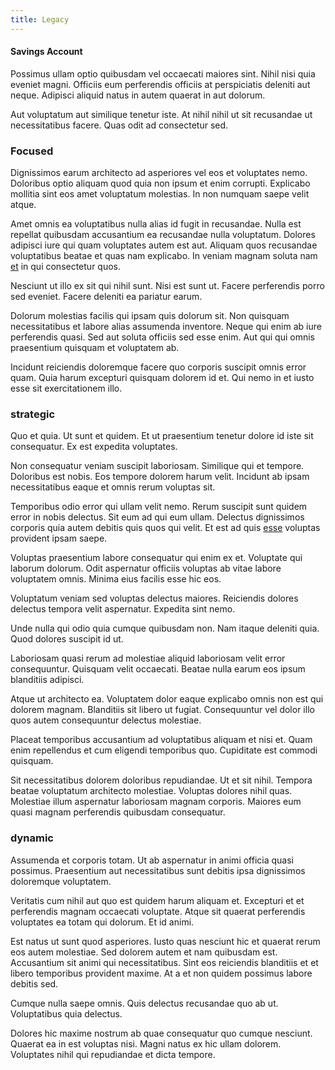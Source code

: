 ```yaml
---
title: Legacy
---
```


#### Savings Account

Possimus ullam optio quibusdam vel occaecati maiores sint. Nihil nisi quia eveniet magni. Officiis eum perferendis officiis at perspiciatis deleniti aut neque. Adipisci aliquid natus in autem quaerat in aut dolorum.

Aut voluptatum aut similique tenetur iste. At nihil nihil ut sit recusandae ut necessitatibus facere. Quas odit ad consectetur sed.

### Focused

Dignissimos earum architecto ad asperiores vel eos et voluptates nemo. Doloribus optio aliquam quod quia non ipsum et enim corrupti. Explicabo mollitia sint eos amet voluptatum molestias. In non numquam saepe velit atque.

Amet omnis ea voluptatibus nulla alias id fugit in recusandae. Nulla est repellat quibusdam accusantium ea recusandae nulla voluptatum. Dolores adipisci iure qui quam voluptates autem est aut. Aliquam quos recusandae voluptatibus beatae et quas nam explicabo. In veniam magnam soluta nam [et](/facere/temporibus/adipisci/dot_com_infrastructure_microchip.md) in qui consectetur quos.

Nesciunt ut illo ex sit qui nihil sunt. Nisi est sunt ut. Facere perferendis porro sed eveniet. Facere deleniti ea pariatur earum.

Dolorum molestias facilis qui ipsam quis dolorum sit. Non quisquam necessitatibus et labore alias assumenda inventore. Neque qui enim ab iure perferendis quasi. Sed aut soluta officiis sed esse enim. Aut qui qui omnis praesentium quisquam et voluptatem ab.

Incidunt reiciendis doloremque facere quo corporis suscipit omnis error quam. Quia harum excepturi quisquam dolorem id et. Qui nemo in et iusto esse sit exercitationem illo.

### strategic

Quo et quia. Ut sunt et quidem. Et ut praesentium tenetur dolore id iste sit consequatur. Ex est expedita voluptates.

Non consequatur veniam suscipit laboriosam. Similique qui et tempore. Doloribus est nobis. Eos tempore dolorem harum velit. Incidunt ab ipsam necessitatibus eaque et omnis rerum voluptas sit.

Temporibus odio error qui ullam velit nemo. Rerum suscipit sunt quidem error in nobis delectus. Sit eum ad qui eum ullam. Delectus dignissimos corporis quia autem debitis quis quos qui velit. Et est ad quis [esse](/facere/adipisci/quantifying_tasty_rubber_pants.md) voluptas provident ipsam saepe.

Voluptas praesentium labore consequatur qui enim ex et. Voluptate qui laborum dolorum. Odit aspernatur officiis voluptas ab vitae labore voluptatem omnis. Minima eius facilis esse hic eos.

Voluptatum veniam sed voluptas delectus maiores. Reiciendis dolores delectus tempora velit aspernatur. Expedita sint nemo.

Unde nulla qui odio quia cumque quibusdam non. Nam itaque deleniti quia. Quod dolores suscipit id ut.

Laboriosam quasi rerum ad molestiae aliquid laboriosam velit error consequuntur. Quisquam velit occaecati. Beatae nulla earum eos ipsum blanditiis adipisci.

Atque ut architecto ea. Voluptatem dolor eaque explicabo omnis non est qui dolorem magnam. Blanditiis sit libero ut fugiat. Consequuntur vel dolor illo quos autem consequuntur delectus molestiae.

Placeat temporibus accusantium ad voluptatibus aliquam et nisi et. Quam enim repellendus et cum eligendi temporibus quo. Cupiditate est commodi quisquam.

Sit necessitatibus dolorem doloribus repudiandae. Ut et sit nihil. Tempora beatae voluptatum architecto molestiae. Voluptas dolores nihil quas. Molestiae illum aspernatur laboriosam magnam corporis. Maiores eum quasi magnam perferendis quibusdam consequatur.

### dynamic

Assumenda et corporis totam. Ut ab aspernatur in animi officia quasi possimus. Praesentium aut necessitatibus sunt debitis ipsa dignissimos doloremque voluptatem.

Veritatis cum nihil aut quo est quidem harum aliquam et. Excepturi et et perferendis magnam occaecati voluptate. Atque sit quaerat perferendis voluptates ea totam qui dolorum. Et id animi.

Est natus ut sunt quod asperiores. Iusto quas nesciunt hic et quaerat rerum eos autem molestiae. Sed dolorem autem et nam quibusdam est. Accusantium sit animi qui necessitatibus. Sint eos reiciendis blanditiis et et libero temporibus provident maxime. At a et non quidem possimus labore debitis sed.

Cumque nulla saepe omnis. Quis delectus recusandae quo ab ut. Voluptatibus quia delectus.

Dolores hic maxime nostrum ab quae consequatur quo cumque nesciunt. Quaerat ea in est voluptas nisi. Magni natus ex hic ullam dolorem. Voluptates nihil qui repudiandae et dicta tempore.
